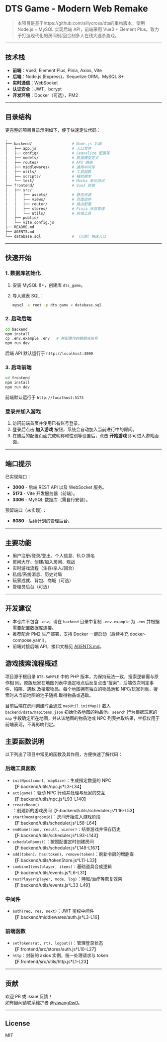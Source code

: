 # DTS Game - Modern Web Remake

> 本项目是基于https://github.com/sillycross/dts的重构版本，使用 Node.js + MySQL 实现后端 API，前端采用 Vue3 + Element Plus。致力于打造现代化的房间制/回合制多人在线大逃杀游戏。

---

## 技术栈

- **前端**：Vue3, Element Plus, Pinia, Axios, Vite
- **后端**：Node.js (Express)，Sequelize ORM，MySQL 8+
- **实时通信**：WebSocket
- **认证安全**：JWT，bcrypt
- **开发环境**：Docker（可选），PM2

---

## 目录结构

更完整的项目目录示例如下，便于快速定位代码：

```bash
.
├── backend/                  # Node.js 后端
│   ├── app.js                # 入口文件
│   ├── config/               # Sequelize 配置等
│   ├── models/               # 数据模型定义
│   ├── routes/               # API 路由
│   ├── middlewares/          # 通用中间件
│   ├── utils/                # 工具函数
│   ├── scripts/              # 辅助脚本
│   └── test/                 # Mocha 单元测试
├── frontend/                 # Vue3 前端
│   ├── src/
│   │   ├── assets/           # 静态资源
│   │   ├── views/            # 页面组件
│   │   ├── router/           # 路由配置
│   │   ├── stores/           # Pinia 状态管理
│   │   └── utils/            # 前端工具
│   ├── public/
│   └── vite.config.js
├── README.md
├── AGENTS.md
└── database.sql              # （冗余）快速入口
```

---

## 快速开始

### 1. 数据库初始化

1. 安装 MySQL 8+，创建库 `dts_game`。
2. 导入建表 SQL：

   ```bash
   mysql -u root -p dts_game < database.sql
   ```

### 2. 启动后端

```bash
cd backend
npm install
cp .env.example .env   # 并配置你的数据库账号
npm run dev
```

后端 API 默认运行于 `http://localhost:3000`

### 3. 启动前端

```bash
cd frontend
npm install
npm run dev
```

前端默认运行于 `http://localhost:5173`

### 登录并加入游戏

1. 访问前端首页并使用已有账号登录。
2. 登录后点击 **加入游戏** 按钮，系统会自动加入当前进行中的房间。
3. 在随后的配置页面完成昵称和性别等设置后，点击 **开始游戏** 即可进入游戏画面。

---

## 端口提示

已实现端口：

- **3000** - 后端 REST API 以及 WebSocket 服务。
- **5173** - Vite 开发服务器（前端）。
- **3306** - MySQL 数据库（需自行安装）。

预留端口（未实现）：

- **8080** - 后续计划的管理后台。

---

## 主要功能

- 用户注册/登录/登出、个人信息、ELO 排名
- 房间大厅、创建/加入房间、观战
- 实时游戏流程（生存/杀人/回合）
- 私信/系统消息、历史对局
- 玩家成就、背包、商城（可选）
- 管理员后台（可选）

---

## 开发建议

- 本仓库不包含 `.env`，请在 `backend` 目录中复制 `.env.example` 为 `.env` 并根据需要配置数据库连接。
- 推荐配合 PM2 生产部署，支持 Docker 一键启动（后续补充 docker-compose.yaml）。
- 前端对接后端 API，接口文档见 [AGENTS.md](AGENTS.md)。

## 游戏搜索流程概述

项目源于根目录 `DTS-SAMPLE` 中的 PHP 版本，为保持玩法一致，搜索逻辑需与原作相
同。原版玩家在地图列表中选定地点后反复点击“搜索”，后端依次判定事件、陷阱、遇敌
及拾取物品。每个地图拥有独立的物品池和 NPC/玩家列表，搜索时从当前地图的池子随机
取得物品或遇敌。

目前后端在房间创建时会通过 `mapUtil.initMap()` 载入 `backend/data/mapitems.json` 初始化各地图的物品池。`search` 行为根据玩家的 `map` 字段确定所在地图，并从该地图的物品池或 NPC 列表抽取结果，坐标仅用于前端表现，不再影响判定。

## 主要函数说明

以下列出了项目中常见的函数及其作用，方便快速了解代码：

### 后端工具函数
- `initNpcs(count, mapSize)`：生成指定数量的 NPC【F:backend/utils/npc.js†L3-L34】
- `act(game)`：驱动 NPC 行动并处理与玩家的交互【F:backend/utils/npc.js†L93-L140】
- `createRoom()`：创建新的游戏房间【F:backend/utils/scheduler.js†L16-L53】
- `startRoom(groomid)`：房间开始进入游戏阶段【F:backend/utils/scheduler.js†L58-L64】
- `endGame(room, result, winner)`：结束游戏并保存历史【F:backend/utils/scheduler.js†L93-L143】
- `scheduleRooms()`：按照配置定时创建房间【F:backend/utils/scheduler.js†L148-L167】
- `add(token)`、`has(token)`、`remove(token)`：刷新令牌的增删查【F:backend/utils/tokenStore.js†L11-L33】
- `combineItems(player, items)`：基础道具合成逻辑【F:backend/utils/events.js†L6-L31】
- `restPlayer(player, mode, log)`：睡眠/治疗等恢复效果【F:backend/utils/events.js†L33-L49】

### 中间件
- `auth(req, res, next)`：JWT 鉴权中间件【F:backend/middlewares/auth.js†L3-L16】

### 前端函数
- `setTokens(at, rt)`、`logout()`：管理登录状态【F:frontend/src/stores/auth.js†L10-L27】
- `http`：封装的 axios 实例，统一处理请求与 token【F:frontend/src/utils/http.js†L1-L23】

---

## 贡献

欢迎 PR 或 issue 反馈！  
如有疑问请联系维护者 [@yiwang0w0](https://github.com/yiwang0w0)。

---

## License

MIT
